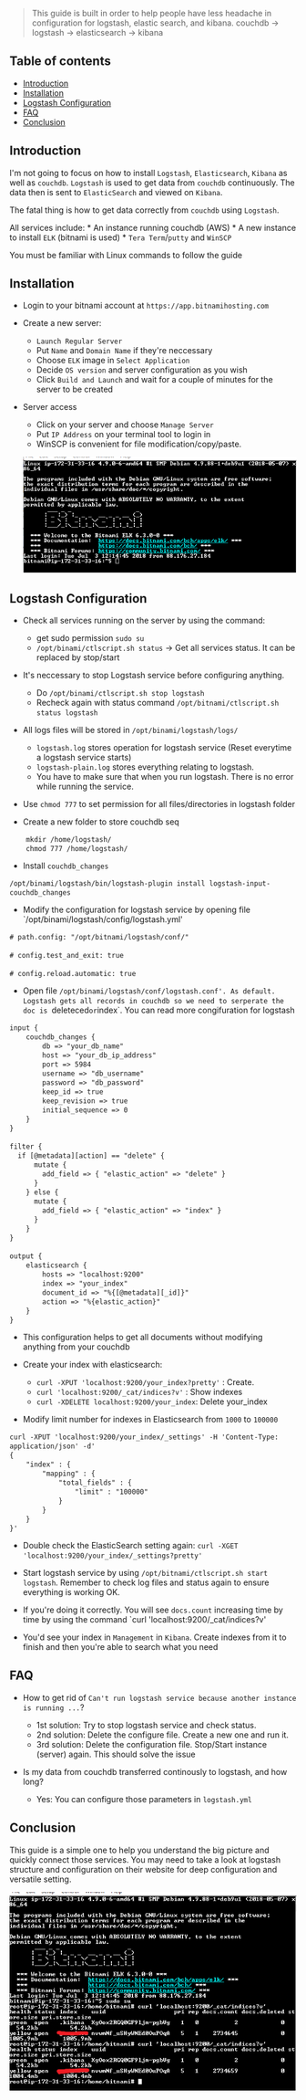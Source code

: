 >  This guide is built in order to help people have less headache in configuration for logstash, elastic search, and kibana.
> couchdb -> logstash -> elasticsearch -> kibana

## Table of contents
* [Introduction](#introduction)
* [Installation](#installation)
* [Logstash Configuration](#logstash-configuration)
* [FAQ](#faq)
* [Conclusion](#conclusion)


## Introduction

I'm not going to focus on how to install `Logstash`, `Elasticsearch`, `Kibana` as well as `couchdb`.
`Logstash` is used to get data from `couchdb` continuously. The data then is sent to `ElasticSearch` and viewed on `Kibana`.

The fatal thing is how to get data correctly from `couchdb` using `Logstash`.

All services include: 
	* An instance running couchdb (AWS)
	* A new instance to install `ELK` (bitnami is used)
	* `Tera Term`/`putty` and `WinSCP`

You must be familiar with Linux commands to follow the guide



## Installation
* Login to your bitnami account at `https://app.bitnamihosting.com`

* Create a new server:
	* `Launch Regular Server`
	* Put `Name` and `Domain Name` if they're neccessary
	* Choose `ELK` image in `Select Application`
	* Decide `OS version` and server configuration as you wish
	* Click `Build and Launch` and wait for a couple of minutes for the server to be created

* Server access
	* Click on your server and choose `Manage Server`
	* Put `IP Address` on your terminal tool to login in
	* WinSCP is convenient for file modification/copy/paste.
	
	![Success login](/img/1.PNG "Success Login")
	
## Logstash Configuration

* Check all services running on the server by using the command:
	* get sudo permission `sudo su`
	* `/opt/binami/ctlscript.sh status` -> Get all services status. It can be replaced by stop/start
	
* It's neccessary to stop Logstash service before configuring anything.
	* Do `/opt/binami/ctlscript.sh stop logstash`
	* Recheck again with status command `/opt/bitnami/ctlscript.sh status logstash`
	
* All logs files will be stored in `/opt/binami/logstash/logs/`
	* `logstash.log` stores operation for logstash service (Reset everytime a logstash service starts)
	* `logstash-plain.log` stores everything relating to logstash.
	* You have to make sure that when you run logstash. There is no error while running the service.
	
* Use `chmod 777` to set permission for all files/directories in logstash folder

* Create a new folder to store couchdb seq
```
	mkdir /home/logstash/
	chmod 777 /home/logstash/
```

* Install `couchdb_changes`
```
/opt/binami/logstash/bin/logstash-plugin install logstash-input-couchdb_changes

```

* Modify the configuration for logstash service by opening file `/opt/binami/logstash/config/logstash.yml'
```
# path.config: "/opt/bitnami/logstash/conf/"

# config.test_and_exit: true

# config.reload.automatic: true

```

* Open file  `/opt/binami/logstash/conf/logstash.conf'. As default. Logstash gets all records in couchdb so we need to serperate the doc is `deleteced` or `index`. You can read more congifuration for logstash

```
input { 
	couchdb_changes {
		db => "your_db_name"
		host => "your_db_ip_address"
		port => 5984
		username => "db_username"
		password => "db_password"
		keep_id => true
   		keep_revision => true
		initial_sequence => 0
	}
}

filter {
  if [@metadata][action] == "delete" {
      mutate {
        add_field => { "elastic_action" => "delete" }
      }
    } else {
      mutate {
        add_field => { "elastic_action" => "index" }
      }
    }
}

output {
 	elasticsearch {
		hosts => "localhost:9200"
		index => "your_index"
  		document_id => "%{[@metadata][_id]}"
   		action => "%{elastic_action}"
	}
}

```

* This configuration helps to get all documents without modifying anything from your couchdb

* Create your index with elasticsearch:
	* `curl -XPUT 'localhost:9200/your_index?pretty'` : Create.
	* `curl 'localhost:9200/_cat/indices?v'` : Show indexes
	* `curl -XDELETE localhost:9200/your_index`: Delete your_index

* Modify limit number for indexes in Elasticsearch from `1000` to `100000`
```
curl -XPUT 'localhost:9200/your_index/_settings' -H 'Content-Type: application/json' -d'
{
	"index" : {
		"mapping" : {
			"total_fields" : {
				"limit" : "100000"
			}
		}
	}
}'
```

* Double check the ElasticSearch setting again: `curl -XGET 'localhost:9200/your_index/_settings?pretty'`
	
* Start logstash service by using `/opt/bitnami/ctlscript.sh start logstash`. Remember to check log files and status again to ensure everything is working OK.

* If you're doing it correctly. You will see `docs.count` increasing time by time by using the command `curl 'localhost:9200/_cat/indices?v'

* You'd see your index in `Management` in `Kibana`. Create indexes from it to finish and then you're able to search what you need

## FAQ

* How to get rid of `Can't run logstash service because another instance is running ...`?
	* 1st solution: Try to stop logstash service and check status.
	* 2nd solution: Delete the configure file. Create a new one and run it.
	* 3rd solution: Delete the configuration file. Stop/Start instance (server) again. This should solve the issue
	
* Is my data from couchdb transferred continously to logstash, and how long?
	* Yes: You can configure those parameters in `logstash.yml`

## Conclusion

This guide is a simple one to help you understand the big picture and quickly connect those services. You may need to take a look at logstash structure and configuration on their website for deep configuration and versatile setting.

![Success index import](/img/2.png "Success index import")


